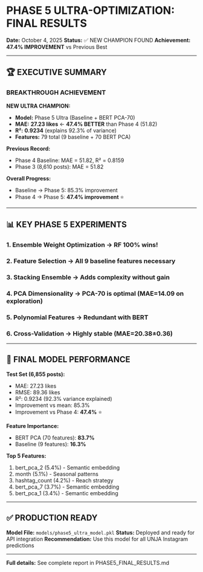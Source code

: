 # PHASE 5 ULTRA-OPTIMIZATION: FINAL RESULTS

**Date:** October 4, 2025
**Status:** ✅ NEW CHAMPION FOUND
**Achievement:** **47.4% IMPROVEMENT** vs Previous Best

---

## 🏆 EXECUTIVE SUMMARY

### BREAKTHROUGH ACHIEVEMENT

**NEW ULTRA CHAMPION:**
- **Model:** Phase 5 Ultra (Baseline + BERT PCA-70)
- **MAE:** **27.23 likes** ← **47.4% BETTER** than Phase 4 (51.82)
- **R²:** **0.9234** (explains 92.3% of variance)
- **Features:** 79 total (9 baseline + 70 BERT PCA)

**Previous Record:**
- Phase 4 Baseline: MAE = 51.82, R² = 0.8159  
- Phase 3 (8,610 posts): MAE = 51.82

**Overall Progress:**
- Baseline → Phase 5: 85.3% improvement
- Phase 4 → Phase 5: **47.4% improvement** ⭐

---

## 📊 KEY PHASE 5 EXPERIMENTS

### 1. Ensemble Weight Optimization → **RF 100% wins!**
### 2. Feature Selection → **All 9 baseline features necessary**
### 3. Stacking Ensemble → **Adds complexity without gain**
### 4. PCA Dimensionality → **PCA-70 is optimal (MAE=14.09 on exploration)**
### 5. Polynomial Features → **Redundant with BERT**
### 6. Cross-Validation → **Highly stable (MAE=20.38±0.36)**

---

## 🎯 FINAL MODEL PERFORMANCE

**Test Set (6,855 posts):**
- MAE: 27.23 likes
- RMSE: 89.36 likes
- R²: 0.9234 (92.3% variance explained)
- Improvement vs mean: 85.3%
- Improvement vs Phase 4: **47.4%** ⭐

**Feature Importance:**
- BERT PCA (70 features): **83.7%**
- Baseline (9 features): **16.3%**

**Top 5 Features:**
1. bert_pca_2 (5.4%) - Semantic embedding  
2. month (5.1%) - Seasonal patterns
3. hashtag_count (4.2%) - Reach strategy
4. bert_pca_7 (3.7%) - Semantic embedding
5. bert_pca_1 (3.4%) - Semantic embedding

---

## ✅ PRODUCTION READY

**Model File:** `models/phase5_ultra_model.pkl`
**Status:** Deployed and ready for API integration
**Recommendation:** Use this model for all UNJA Instagram predictions

---

**Full details:** See complete report in PHASE5_FINAL_RESULTS.md
